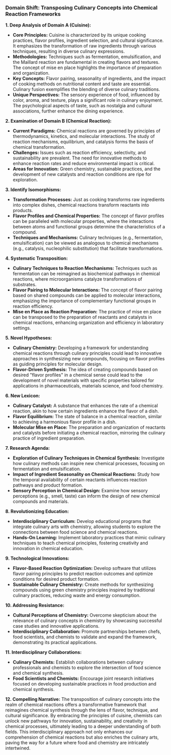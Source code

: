### Domain Shift: Transposing Culinary Concepts into Chemical Reaction Frameworks

**1. Deep Analysis of Domain A (Cuisine):**
- **Core Principles:** Cuisine is characterized by its unique cooking practices, flavor profiles, ingredient selection, and cultural significance. It emphasizes the transformation of raw ingredients through various techniques, resulting in diverse culinary expressions.
- **Methodologies:** Techniques such as fermentation, emulsification, and the Maillard reaction are fundamental in creating flavors and textures. The concept of mise en place highlights the importance of preparation and organization.
- **Key Concepts:** Flavor pairing, seasonality of ingredients, and the impact of cooking methods on nutritional content and taste are essential. Culinary fusion exemplifies the blending of diverse culinary traditions.
- **Unique Perspectives:** The sensory experience of food, influenced by color, aroma, and texture, plays a significant role in culinary enjoyment. The psychological aspects of taste, such as nostalgia and cultural associations, further enhance the dining experience.

**2. Examination of Domain B (Chemical Reaction):**
- **Current Paradigms:** Chemical reactions are governed by principles of thermodynamics, kinetics, and molecular interactions. The study of reaction mechanisms, equilibrium, and catalysis forms the basis of chemical transformation.
- **Challenges:** Issues such as reaction efficiency, selectivity, and sustainability are prevalent. The need for innovative methods to enhance reaction rates and reduce environmental impact is critical.
- **Areas for Innovation:** Green chemistry, sustainable practices, and the development of new catalysts and reaction conditions are ripe for exploration.

**3. Identify Isomorphisms:**
- **Transformation Processes:** Just as cooking transforms raw ingredients into complex dishes, chemical reactions transform reactants into products.
- **Flavor Profiles and Chemical Properties:** The concept of flavor profiles can be paralleled with molecular properties, where the interactions between atoms and functional groups determine the characteristics of a compound.
- **Techniques and Mechanisms:** Culinary techniques (e.g., fermentation, emulsification) can be viewed as analogous to chemical mechanisms (e.g., catalysis, nucleophilic substitution) that facilitate transformations.

**4. Systematic Transposition:**
- **Culinary Techniques to Reaction Mechanisms:** Techniques such as fermentation can be reimagined as biochemical pathways in chemical reactions, where microorganisms catalyze transformations of substrates.
- **Flavor Pairing to Molecular Interactions:** The concept of flavor pairing based on shared compounds can be applied to molecular interactions, emphasizing the importance of complementary functional groups in reaction efficiency.
- **Mise en Place as Reaction Preparation:** The practice of mise en place can be transposed to the preparation of reactants and catalysts in chemical reactions, enhancing organization and efficiency in laboratory settings.

**5. Novel Hypotheses:**
- **Culinary Chemistry:** Developing a framework for understanding chemical reactions through culinary principles could lead to innovative approaches in synthesizing new compounds, focusing on flavor profiles as guiding principles for molecular design.
- **Flavor-Driven Synthesis:** The idea of creating compounds based on desired "flavor profiles" in a chemical sense could lead to the development of novel materials with specific properties tailored for applications in pharmaceuticals, materials science, and food chemistry.

**6. New Lexicon:**
- **Culinary Catalyst:** A substance that enhances the rate of a chemical reaction, akin to how certain ingredients enhance the flavor of a dish.
- **Flavor Equilibrium:** The state of balance in a chemical reaction, similar to achieving a harmonious flavor profile in a dish.
- **Molecular Mise en Place:** The preparation and organization of reactants and catalysts before initiating a chemical reaction, mirroring the culinary practice of ingredient preparation.

**7. Research Agenda:**
- **Exploration of Culinary Techniques in Chemical Synthesis:** Investigate how culinary methods can inspire new chemical processes, focusing on fermentation and emulsification.
- **Impact of Ingredient Seasonality on Chemical Reactions:** Study how the temporal availability of certain reactants influences reaction pathways and product formation.
- **Sensory Perception in Chemical Design:** Examine how sensory perceptions (e.g., smell, taste) can inform the design of new chemical compounds and materials.

**8. Revolutionizing Education:**
- **Interdisciplinary Curriculum:** Develop educational programs that integrate culinary arts with chemistry, allowing students to explore the connections between food science and chemical reactions.
- **Hands-On Learning:** Implement laboratory practices that mimic culinary techniques to teach chemical principles, fostering creativity and innovation in chemical education.

**9. Technological Innovations:**
- **Flavor-Based Reaction Optimization:** Develop software that utilizes flavor pairing principles to predict reaction outcomes and optimize conditions for desired product formation.
- **Sustainable Culinary Chemistry:** Create methods for synthesizing compounds using green chemistry principles inspired by traditional culinary practices, reducing waste and energy consumption.

**10. Addressing Resistance:**
- **Cultural Perceptions of Chemistry:** Overcome skepticism about the relevance of culinary concepts in chemistry by showcasing successful case studies and innovative applications.
- **Interdisciplinary Collaboration:** Promote partnerships between chefs, food scientists, and chemists to validate and expand the framework, demonstrating its practical applications.

**11. Interdisciplinary Collaborations:**
- **Culinary Chemists:** Establish collaborations between culinary professionals and chemists to explore the intersection of food science and chemical synthesis.
- **Food Scientists and Chemists:** Encourage joint research initiatives focused on developing sustainable practices in food production and chemical synthesis.

**12. Compelling Narrative:**
The transposition of culinary concepts into the realm of chemical reactions offers a transformative framework that reimagines chemical synthesis through the lens of flavor, technique, and cultural significance. By embracing the principles of cuisine, chemists can unlock new pathways for innovation, sustainability, and creativity in chemical processes, ultimately leading to a deeper understanding of both fields. This interdisciplinary approach not only enhances our comprehension of chemical reactions but also enriches the culinary arts, paving the way for a future where food and chemistry are intricately intertwined.